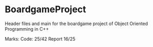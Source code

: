 # BoardgameProject
Header files and main for the boardgame project of Object Oriented Programming in C++ 

Marks: 
Code: 25/42
Report 16/25

